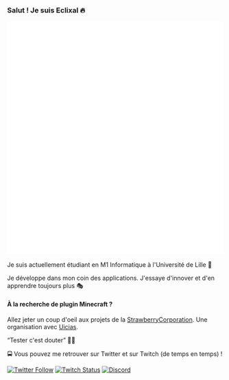 ### Salut ! Je suis Eclixal 🔥

![github-metrics](github-metrics.svg)

Je suis actuellement étudiant en M1 Informatique à l'Université de Lille 👀

Je développe dans mon coin des applications. J'essaye d'innover et d'en apprendre toujours plus 🎭

#### À la recherche de plugin Minecraft ?

Allez jeter un coup d'oeil aux projets de la [StrawberryCorporation](https://github.com/StrawberryCorps). Une organisation avec [Uicias](https://github.com/Uicias).

<q>Tester c'est douter</q> 🤔👾

🚍 Vous pouvez me retrouver sur Twitter et sur Twitch (de temps en temps) !

[![Twitter Follow](https://img.shields.io/twitter/follow/Eclixal?color=%231DA1F2&label=Follow%20me&logo=Twitter&style=for-the-badge)](https://twitter.com/Eclixal) 
[![Twitch Status](https://img.shields.io/twitch/status/Eclixal?style=for-the-badge)](https://www.twitch.tv/eclixal)
[![Discord](https://img.shields.io/discord/287351401615720448?style=for-the-badge)](https://discord.gg/QnwS4Z9Yqs)
